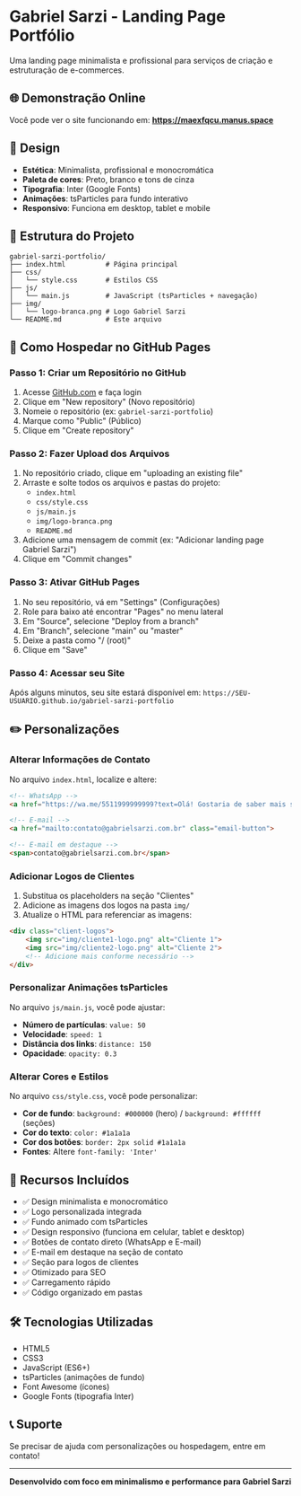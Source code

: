 # Gabriel Sarzi - Landing Page Portfólio

Uma landing page minimalista e profissional para serviços de criação e estruturação de e-commerces.

## 🌐 Demonstração Online

Você pode ver o site funcionando em: **https://maexfqcu.manus.space**

## 🎨 Design

- **Estética**: Minimalista, profissional e monocromática
- **Paleta de cores**: Preto, branco e tons de cinza
- **Tipografia**: Inter (Google Fonts)
- **Animações**: tsParticles para fundo interativo
- **Responsivo**: Funciona em desktop, tablet e mobile

## 📁 Estrutura do Projeto

```
gabriel-sarzi-portfolio/
├── index.html          # Página principal
├── css/
│   └── style.css       # Estilos CSS
├── js/
│   └── main.js         # JavaScript (tsParticles + navegação)
├── img/
│   └── logo-branca.png # Logo Gabriel Sarzi
└── README.md           # Este arquivo
```

## 🚀 Como Hospedar no GitHub Pages

### Passo 1: Criar um Repositório no GitHub

1. Acesse [GitHub.com](https://github.com) e faça login
2. Clique em "New repository" (Novo repositório)
3. Nomeie o repositório (ex: `gabriel-sarzi-portfolio`)
4. Marque como "Public" (Público)
5. Clique em "Create repository"

### Passo 2: Fazer Upload dos Arquivos

1. No repositório criado, clique em "uploading an existing file"
2. Arraste e solte todos os arquivos e pastas do projeto:
   - `index.html`
   - `css/style.css`
   - `js/main.js`
   - `img/logo-branca.png`
   - `README.md`
3. Adicione uma mensagem de commit (ex: "Adicionar landing page Gabriel Sarzi")
4. Clique em "Commit changes"

### Passo 3: Ativar GitHub Pages

1. No seu repositório, vá em "Settings" (Configurações)
2. Role para baixo até encontrar "Pages" no menu lateral
3. Em "Source", selecione "Deploy from a branch"
4. Em "Branch", selecione "main" ou "master"
5. Deixe a pasta como "/ (root)"
6. Clique em "Save"

### Passo 4: Acessar seu Site

Após alguns minutos, seu site estará disponível em:
`https://SEU-USUARIO.github.io/gabriel-sarzi-portfolio`

## ✏️ Personalizações

### Alterar Informações de Contato

No arquivo `index.html`, localize e altere:

```html
<!-- WhatsApp -->
<a href="https://wa.me/5511999999999?text=Olá! Gostaria de saber mais sobre os serviços de e-commerce." class="whatsapp-button" target="_blank">

<!-- E-mail -->
<a href="mailto:contato@gabrielsarzi.com.br" class="email-button">

<!-- E-mail em destaque -->
<span>contato@gabrielsarzi.com.br</span>
```

### Adicionar Logos de Clientes

1. Substitua os placeholders na seção "Clientes"
2. Adicione as imagens dos logos na pasta `img/`
3. Atualize o HTML para referenciar as imagens:

```html
<div class="client-logos">
    <img src="img/cliente1-logo.png" alt="Cliente 1">
    <img src="img/cliente2-logo.png" alt="Cliente 2">
    <!-- Adicione mais conforme necessário -->
</div>
```

### Personalizar Animações tsParticles

No arquivo `js/main.js`, você pode ajustar:

- **Número de partículas**: `value: 50`
- **Velocidade**: `speed: 1`
- **Distância dos links**: `distance: 150`
- **Opacidade**: `opacity: 0.3`

### Alterar Cores e Estilos

No arquivo `css/style.css`, você pode personalizar:

- **Cor de fundo**: `background: #000000` (hero) / `background: #ffffff` (seções)
- **Cor do texto**: `color: #1a1a1a`
- **Cor dos botões**: `border: 2px solid #1a1a1a`
- **Fontes**: Altere `font-family: 'Inter'`

## 📱 Recursos Incluídos

- ✅ Design minimalista e monocromático
- ✅ Logo personalizada integrada
- ✅ Fundo animado com tsParticles
- ✅ Design responsivo (funciona em celular, tablet e desktop)
- ✅ Botões de contato direto (WhatsApp e E-mail)
- ✅ E-mail em destaque na seção de contato
- ✅ Seção para logos de clientes
- ✅ Otimizado para SEO
- ✅ Carregamento rápido
- ✅ Código organizado em pastas

## 🛠️ Tecnologias Utilizadas

- HTML5
- CSS3
- JavaScript (ES6+)
- tsParticles (animações de fundo)
- Font Awesome (ícones)
- Google Fonts (tipografia Inter)

## 📞 Suporte

Se precisar de ajuda com personalizações ou hospedagem, entre em contato!

---

**Desenvolvido com foco em minimalismo e performance para Gabriel Sarzi**

